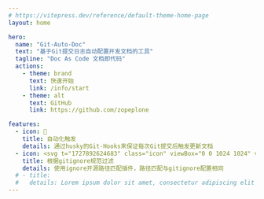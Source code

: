 ```yaml
---
# https://vitepress.dev/reference/default-theme-home-page
layout: home

hero:
  name: "Git-Auto-Doc"
  text: "基于Git提交日志自动配置开发文档的工具"
  tagline: "Doc As Code 文档即代码"
  actions:
    - theme: brand
      text: 快速开始
      link: /info/start
    - theme: alt
      text: GitHub
      link: https://github.com/zopeplone

features:
  - icon: 🐶
    title: 自动化触发
    details: 通过husky的Git-Hooks来保证每次Git提交后触发更新文档
  - icon: <svg t="1727892624683" class="icon" viewBox="0 0 1024 1024" version="1.1" xmlns="http://www.w3.org/2000/svg" p-id="7852" width="300" height="300"><path d="M110.933333 451.84L357.546667 204.8l72.106666 72.533333c-10.24 36.266667 6.4 75.946667 39.68 95.146667v236.373333c-25.6 14.506667-42.666667 42.24-42.666666 73.813334a85.333333 85.333333 0 0 0 85.333333 85.333333 85.333333 85.333333 0 0 0 85.333333-85.333333c0-31.573333-17.066667-59.306667-42.666666-73.813334V401.493333l88.32 89.173334c-2.986667 6.4-2.986667 13.653333-2.986667 21.333333a85.333333 85.333333 0 0 0 85.333333 85.333333 85.333333 85.333333 0 0 0 85.333334-85.333333 85.333333 85.333333 0 0 0-85.333334-85.333333c-7.68 0-14.933333 0-21.333333 2.986666L594.346667 320a84.48 84.48 0 0 0-49.066667-99.84c-18.346667-6.826667-37.546667-8.533333-54.613333-3.84L418.133333 144.213333l33.706667-33.28c33.28-33.706667 87.04-33.706667 120.32 0l340.906667 340.906667c33.706667 33.28 33.706667 87.04 0 120.32l-340.906667 340.906667c-33.28 33.706667-87.04 33.706667-120.32 0L110.933333 572.16c-33.706667-33.28-33.706667-87.04 0-120.32z" fill="#E64A19" p-id="7853"></path></svg>
    title: 根据gitignore规范过滤
    details: 使用ignore开源路径匹配插件，路径匹配与gitignore配置相同
  # - title: 
  #   details: Lorem ipsum dolor sit amet, consectetur adipiscing elit
---
```


